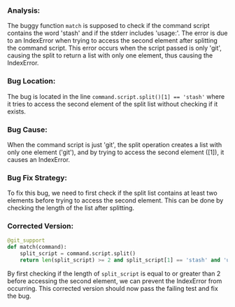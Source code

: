 ### Analysis:
The buggy function `match` is supposed to check if the command script contains the word 'stash' and if the stderr includes 'usage:'. The error is due to an IndexError when trying to access the second element after splitting the command script. This error occurs when the script passed is only 'git', causing the split to return a list with only one element, thus causing the IndexError.

### Bug Location:
The bug is located in the line `command.script.split()[1] == 'stash'` where it tries to access the second element of the split list without checking if it exists.

### Bug Cause:
When the command script is just 'git', the split operation creates a list with only one element ('git'), and by trying to access the second element ([1]), it causes an IndexError.

### Bug Fix Strategy:
To fix this bug, we need to first check if the split list contains at least two elements before trying to access the second element. This can be done by checking the length of the list after splitting.

### Corrected Version:
```python
@git_support
def match(command):
    split_script = command.script.split()
    return len(split_script) >= 2 and split_script[1] == 'stash' and 'usage:' in command.stderr
``` 

By first checking if the length of `split_script` is equal to or greater than 2 before accessing the second element, we can prevent the IndexError from occurring. This corrected version should now pass the failing test and fix the bug.